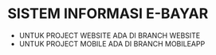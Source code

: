 # SISTEM INFORMASI E-BAYAR

- UNTUK PROJECT WEBSITE ADA DI BRANCH WEBSITE
- UNTUK PROJECT MOBILE ADA DI BRANCH MOBILEAPP
